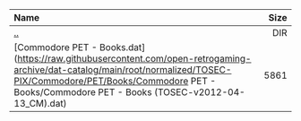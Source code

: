|Name|Size|
|:---|---:|
|[..](../index.html)|DIR|
|[Commodore PET - Books.dat](https://raw.githubusercontent.com/open-retrogaming-archive/dat-catalog/main/root/normalized/TOSEC-PIX/Commodore/PET/Books/Commodore PET - Books/Commodore PET - Books (TOSEC-v2012-04-13_CM).dat)|5861|
